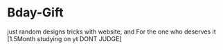 # Bday-Gift
just random designs tricks with website, and For the one who deserves it [1.5Month studying on yt DONT JUDGE]
